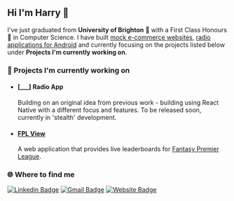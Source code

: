 ## Hi I'm Harry 👋

I've just graduated from **University of Brighton** 📝 with a First Class Honours 🥇  in Computer Science. I have built <a href="https://www.hwbuk.me/projects/fizzit">mock e-commerce websites</a>, <a href="https://www.hwbuk.me/projects/uradio-android">radio applications for Android</a> and currently focusing on the projects listed below under **Projects I'm currently working on**.

<h3> 🔧 Projects I'm currently working on</h3>

- <h4>[___] Radio App</h4>

  <p>Building on an original idea from previous work - building using React Native with a different focus and features. To be released soon, currently in 'stealth' development.</p>

- <h4><a href="https://fplview.com">FPL View</a></h4>

  <p>A web application that provides live leaderboards for <a href="https://fantasy.premierleague.com/">Fantasy Premier League</a>. 
  


<h3>🌐 Where to find me </h3>

[![Linkedin Badge](http://img.shields.io/badge/-harrybuchmuller-blue?style=flat-square&logo=Linkedin&logoColor=white&link=https://www.linkedin.com/in/harry-buchmuller/)](https://www.linkedin.com/in/harry-buchmuller)
[![Gmail Badge](https://img.shields.io/badge/-harry@hwbuk.me-c14438?style=flat&logo=mail.ru&logoColor=white&link=mailto:harry@hwbuk.me)](mailto:harry@hwbuk.me)
[![Website Badge](https://img.shields.io/badge/-hwbuk.me-9cf?style=flat&logo=Home-Assistant&logoColor=white&link=https://hwbuk.me)](https://hwbuk.me)



 
